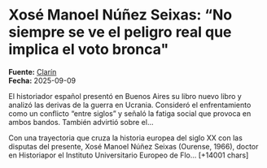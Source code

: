 # Xosé Manoel Núñez Seixas: “No siempre se ve el peligro real que implica el voto bronca"

**Fuente:** [Clarín](https://www.clarin.com/cultura/xose-manoel-nunez-seixas-siempre-ve-peligro-real-implica-voto-bronca_0_zocUNQl5TK.html)  
**Fecha:** 2025-09-09

El historiador español presentó en Buenos Aires su libro nuevo libro y analizó las derivas de la guerra en Ucrania.  Consideró el enfrentamiento como un conflicto “entre siglos” y señaló la fatiga social que provoca en ambos bandos.  También advirtió sobre el…

Con una trayectoria que cruza la historia europea del siglo XX con las disputas del presente, Xosé Manoel Núñez Seixas (Ourense, 1966), doctor en Historiapor el Instituto Universitario Europeo de Flo… [+14001 chars]
